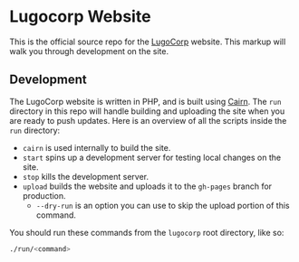 # Lugocorp Website
This is the official source repo for the [LugoCorp](http://lugocorp.net) website.
This markup will walk you through development on the site.

## Development
The LugoCorp website is written in PHP, and is built using [Cairn](https://github.com/alugocp/cairn).
The `run` directory in this repo will handle building and uploading the site when you are ready to push updates.
Here is an overview of all the scripts inside the `run` directory:

- `cairn` is used internally to build the site.
- `start` spins up a development server for testing local changes on the site.
- `stop` kills the development server.
- `upload` builds the website and uploads it to the `gh-pages` branch for production.
    - `--dry-run` is an option you can use to skip the upload portion of this command.

You should run these commands from the `lugocorp` root directory, like so:
```bash
./run/<command>
```